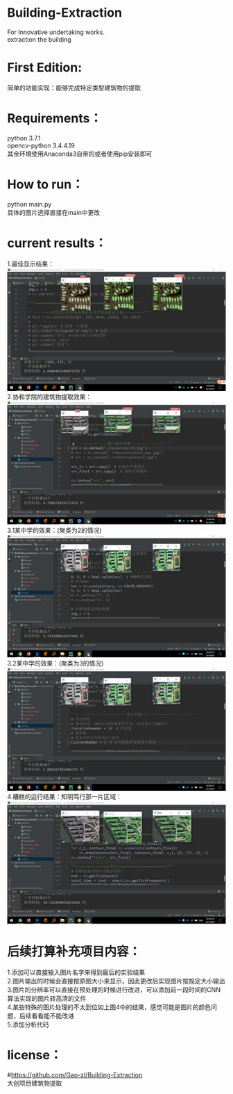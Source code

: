 # Building-Extraction
For Innovative undertaking works.  
extraction the building  
# First Edition:
简单的功能实现：能够完成特定类型建筑物的提取  
# Requirements：
  python 3.7.1  
  opencv-python 3.4.4.19  
  其余环境使用Anaconda3自带的或者使用pip安装即可  
# How to run：
  python main.py  
  具体的图片选择直接在main中更改  
# current results：
1.最佳显示结果：
![image](https://github.com/Gao-zl/Building-Extraction/blob/master/result/result-amap2.png)  
2.协和学院的建筑物提取效果：
![image](https://github.com/Gao-zl/Building-Extraction/blob/master/result/result-xh.jpg)  
3.1某中学的效果：(聚类为2的情况)
![image](https://github.com/Gao-zl/Building-Extraction/blob/master/result/result-mid-school-2.jpg)  
3.2某中学的效果：(聚类为3的情况)
![image](https://github.com/Gao-zl/Building-Extraction/blob/master/result/result-mid-school-ClusterNumber-2.jpg)  
4.糟糕的运行结果：知明笃行那一片区域：
![image](https://github.com/Gao-zl/Building-Extraction/blob/master/result/result-bad-situation.jpg)  
# 后续打算补充项目内容：  
1.添加可以直接输入图片名字来得到最后的实验结果  
2.图片输出的时候会直接按原图大小来显示，因此更改后实现图片按规定大小输出  
3.图片的分辨率可以直接在预处理的时候进行改进，可以添加前一段时间的CNN算法实现的图片转高清的文件  
4.某些特殊的图片处理的不太到位如上图4中的结果，感觉可能是图片的颜色问题，后续看看能不能改进  
5.添加分析代码  
# license：
  #https://github.com/Gao-zl/Building-Extraction  
  大创项目建筑物提取
